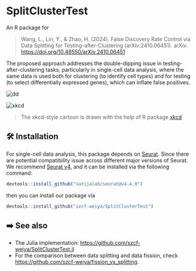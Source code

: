 # SplitClusterTest

An R package for 

> Wang, L., Lin, Y., & Zhao, H. (2024). False Discovery Rate Control via Data Splitting for Testing-after-Clustering (arXiv:2410.06451). arXiv. <https://doi.org/10.48550/arXiv.2410.06451>

The proposed approach addresses the double-dipping issue in testing-after-clustering tasks, particularly in single-cell data analysis, where the same data is used both for clustering (to identify cell types) and for testing (to select differentially expressed genes), which can inflate false positives.

![dd](https://github.com/user-attachments/assets/e5383503-2e4d-45d0-adff-77f3a0f82899)

![xkcd](https://github.com/user-attachments/assets/8de07b78-8346-4316-ae8c-855c305d625f)

> The xkcd-style cartoon is drawn with the help of R package [xkcd](https://xkcd.r-forge.r-project.org/)


## :hammer_and_wrench: Installation

For single-cell data analysis, this package depends on [Seurat](https://github.com/satijalab/Seurat). Since there are potential compatibility issue across different major versions of Seurat. We recommend [Seurat v4](https://github.com/satijalab/seurat/tree/v4.4.0), and it can be installed via the following command:

```r
devtools::install_github("satijalab/seurat@v4.4.0")
```

then you can install our package via

```r
devtools::install_github("szcf-weiya/SplitClusterTest")
```

## :arrow_right: See also

- The Julia implementation: <https://github.com/szcf-weiya/SplitClusterTest.jl>
- For the comparison between data splitting and data fission, check <https://github.com/szcf-weiya/fission_vs_splitting>.
